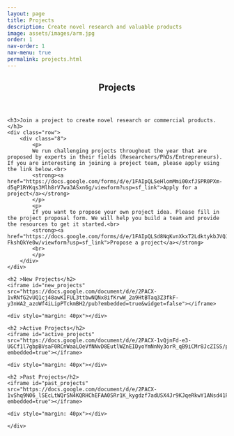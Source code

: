 ```yaml
---
layout: page
title: Projects
description: Create novel research and valuable products
image: assets/images/arm.jpg
order: 1
nav-order: 1
nav-menu: true
permalink: projects.html
---
```


<!-- Main -->
<div id="main" class="alt">

<!-- One -->
<section id="one">
	<div class="inner">
		<header class="major">
			<h1>Projects</h1>
		</header>

    <h3>Join a project to create novel research or commercial products.</h3> 
    <div class="row"> 
        <div class="8">
            <p>
            We run challenging projects throughout the year that are proposed by experts in their fields (Researchers/PhDs/Entrepreneurs). If you are interesting in joining a project team, please apply using the link below.<br>
            <strong><a href="https://docs.google.com/forms/d/e/1FAIpQLSeHlomMmi00xfJSPR0PXm-d5qP1RYKqs3Mlh8rV7wa3ASxn6g/viewform?usp=sf_link">Apply for a project</a></strong>
            </p>
            <p>
            If you want to propose your own project idea. Please fill in the project proposal form. We will help you build a team and provide the resources to get it started.<br>
            <strong><a href="https://docs.google.com/forms/d/e/1FAIpQLSd8NqKvnXkxT2LdktykbJVQJI5S2vx5OhOziTd-FkshQkYe0w/viewform?usp=sf_link">Propose a project</a></strong>
            <br>
            </p>         
        </div>
    </div>

    <h2 >New Projects</h2>
    <iframe id="new_projects" src="https://docs.google.com/document/d/e/2PACX-1vRNfG2vUQ1cj48awKIFUL3ttbwNQNx8ifKrwW_2a9HtBTaq3Z3fkF-y3nWA2_azoWf4iLipPTckmBH2/pub?embedded=true&widget=false"></iframe>

    <div style="margin: 40px"></div>

    <h2 >Active Projects</h2>
    <iframe id="active_projects" src="https://docs.google.com/document/d/e/2PACX-1vQjnFd-e3-UGCf1l7gbpBVsaF0RCnWaaLOeVfNNvD8EutlWZnEIDyoYmNnNy3orR_qB9iCMr8JcZISS/pub?embedded=true"></iframe>

    <div style="margin: 40px"></div>

    <h2 >Past Projects</h2>
    <iframe id="past_projects" src="https://docs.google.com/document/d/e/2PACX-1vShq9N06_lSEcLtWQrSN4KQRHChEFAA0SRr1K_kygdzf7adUSX4Jr9KJqeRkwY1ANsd41P0yGHVMyop/pub?embedded=true"></iframe>

    <div style="margin: 40px"></div>

    </div>
</section>
